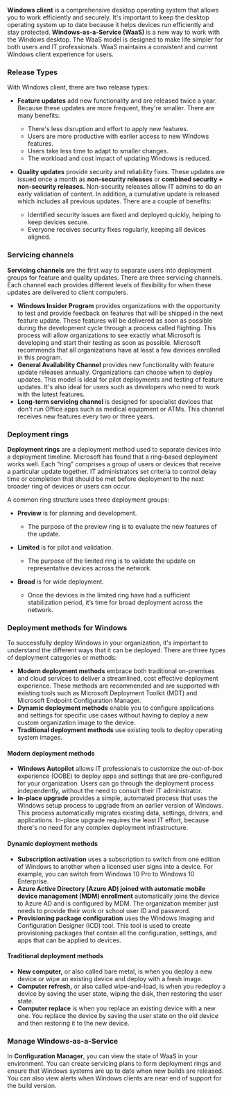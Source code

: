 **Windows client** is a comprehensive desktop operating system that allows you to work efficiently and securely. It's important to keep the desktop operating system up to date because it helps devices run efficiently and stay protected. **Windows-as-a-Service (WaaS)** is a new way to work with the Windows desktop. The WaaS model is designed to make life simpler for both users and IT professionals. WaaS maintains a consistent and current Windows client experience for users.

### Release Types

With Windows client, there are two release types:

 -  **Feature updates** add new functionality and are released twice a year. Because these updates are more frequent, they're smaller. There are many benefits:
    
     -  There's less disruption and effort to apply new features.
     -  Users are more productive with earlier access to new Windows features.
     -  Users take less time to adapt to smaller changes.
     -  The workload and cost impact of updating Windows is reduced.
 -  **Quality updates** provide security and reliability fixes. These updates are issued once a month as **non-security releases** or **combined security + non-security releases.** Non-security releases allow IT admins to do an early validation of content. In addition, a cumulative update is released which includes all previous updates. There are a couple of benefits:
    
     -  Identified security issues are fixed and deployed quickly, helping to keep devices secure.
     -  Everyone receives security fixes regularly, keeping all devices aligned.

### Servicing channels

**Servicing channels** are the first way to separate users into deployment groups for feature and quality updates. There are three servicing channels. Each channel each provides different levels of flexibility for when these updates are delivered to client computers.

 -  **Windows Insider Program** provides organizations with the opportunity to test and provide feedback on features that will be shipped in the next feature update. These features will be delivered as soon as possible during the development cycle through a process called flighting. This process will allow organizations to see exactly what Microsoft is developing and start their testing as soon as possible. Microsoft recommends that all organizations have at least a few devices enrolled in this program.
 -  **General Availability Channel** provides new functionality with feature update releases annually. Organizations can choose when to deploy updates. This model is ideal for pilot deployments and testing of feature updates. It's also ideal for users such as developers who need to work with the latest features.
 -  **Long-term servicing channel** is designed for specialist devices that don't run Office apps such as medical equipment or ATMs. This channel receives new features every two or three years.

### Deployment rings

**Deployment rings** are a deployment method used to separate devices into a deployment timeline. Microsoft has found that a ring-based deployment works well. Each “ring” comprises a group of users or devices that receive a particular update together. IT administrators set criteria to control delay time or completion that should be met before deployment to the next broader ring of devices or users can occur.

A common ring structure uses three deployment groups:

 -  **Preview** is for planning and development.
    
     -  The purpose of the preview ring is to evaluate the new features of the update.
 -  **Limited** is for pilot and validation.
    
     -  The purpose of the limited ring is to validate the update on representative devices across the network.
 -  **Broad** is for wide deployment.
    
     -  Once the devices in the limited ring have had a sufficient stabilization period, it’s time for broad deployment across the network.

### Deployment methods for Windows

To successfully deploy Windows in your organization, it's important to understand the different ways that it can be deployed. There are three types of deployment categories or methods:

 -  **Modern deployment methods** embrace both traditional on-premises and cloud services to deliver a streamlined, cost effective deployment experience. These methods are recommended and are supported with existing tools such as Microsoft Deployment Toolkit (MDT) and Microsoft Endpoint Configuration Manager.
 -  **Dynamic deployment methods** enable you to configure applications and settings for specific use cases without having to deploy a new custom organization image to the device.
 -  **Traditional deployment methods** use existing tools to deploy operating system images.

#### Modern deployment methods

 -  **Windows Autopilot** allows IT professionals to customize the out-of-box experience (OOBE) to deploy apps and settings that are pre-configured for your organization. Users can go through the deployment process independently, without the need to consult their IT administrator.
 -  **In-place upgrade** provides a simple, automated process that uses the Windows setup process to upgrade from an earlier version of Windows. This process automatically migrates existing data, settings, drivers, and applications. In-place upgrade requires the least IT effort, because there's no need for any complex deployment infrastructure.

#### Dynamic deployment methods

 -  **Subscription activation** uses a subscription to switch from one edition of Windows to another when a licensed user signs into a device. For example, you can switch from Windows 10 Pro to Windows 10 Enterprise.
 -  **Azure Active Directory (Azure AD) joined with automatic mobile device management (MDM) enrollment** automatically joins the device to Azure AD and is configured by MDM. The organization member just needs to provide their work or school user ID and password.
 -  **Provisioning package configuration** uses the Windows Imaging and Configuration Designer (ICD) tool. This tool is used to create provisioning packages that contain all the configuration, settings, and apps that can be applied to devices.

#### Traditional deployment methods

 -  **New computer,** or also called bare metal, is when you deploy a new device or wipe an existing device and deploy with a fresh image.
 -  **Computer refresh,** or also called wipe-and-load, is when you redeploy a device by saving the user state, wiping the disk, then restoring the user state.
 -  **Computer replace** is when you replace an existing device with a new one. You replace the device by saving the user state on the old device and then restoring it to the new device.

### Manage Windows-as-a-Service

In **Configuration Manager**, you can view the state of WaaS in your environment. You can create servicing plans to form deployment rings and ensure that Windows systems are up to date when new builds are released. You can also view alerts when Windows clients are near end of support for the build version.
